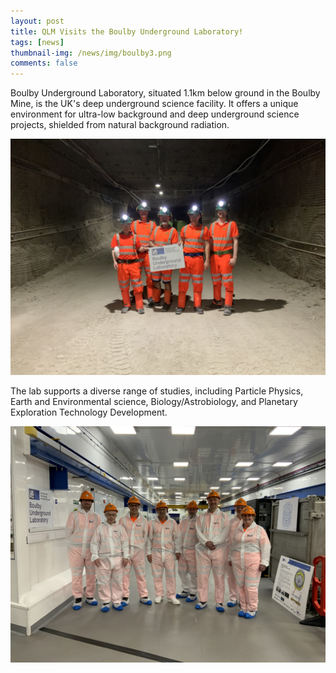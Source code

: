 ```yaml
---
layout: post
title: QLM Visits the Boulby Underground Laboratory!
tags: [news]
thumbnail-img: /news/img/boulby3.png
comments: false
---
```

Boulby Underground Laboratory, situated 1.1km below ground in the Boulby Mine, is the UK's deep underground science facility. It offers a unique environment for ultra-low background and deep underground science projects, shielded from natural background radiation. 

![](../news/img/boulby1.png)

The lab supports a diverse range of studies, including Particle Physics, Earth and Environmental science, Biology/Astrobiology, and Planetary Exploration Technology Development.

![](../news/img/boulby2.png)

